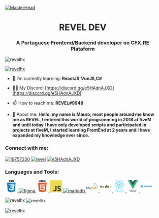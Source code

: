 [![MasterHead](https://i.imgur.com/b9uUP8Z.png)](https://discord.gg/e5HAdnAJXD)
<h1 align="center">REVEL DEV</h1>
<h3 align="center">A Portuguese Frontend/Backend developer on CFX.RE Plataform</h3>
<p align="left"> <img src="https://komarev.com/ghpvc/?username=revelhx&label=Profile%20views&color=0e75b6&style=flat" alt="revelhx" /> </p>

<p align="left"> <a href="https://github.com/ryo-ma/github-profile-trophy"><img src="https://github-profile-trophy.vercel.app/?username=revelhx" alt="revelhx" /></a> </p>

- 🌱 I’m currently learning: **ReactJS,VueJS,C#**

- 👨‍💻 My Discord: [https://discord.gg/e5HAdnAJXD](https://discord.gg/e5HAdnAJXD)

- 📫 How to reach me: **REVEL#9948**

- 📄 About me: **Hello, my name is Mauro, most people around me know me as REVEL, I entered this world of programming in 2018 at fiveM and until today I have only developed scripts and participated in projects at fiveM, I started learning FrontEnd at 2 years and I have expanded my knowledge ever since.**

<h3 align="left">Connect with me:</h3>
<p align="left">
<a href="https://stackoverflow.com/users/19757330" target="blank"><img align="center" src="https://raw.githubusercontent.com/rahuldkjain/github-profile-readme-generator/master/src/images/icons/Social/stack-overflow.svg" alt="19757330" height="30" width="40" /></a>
<a href="https://www.youtube.com/channel/UCVTGobYxf5O4E0iXTAnA2lQ" target="blank"><img align="center" src="https://raw.githubusercontent.com/rahuldkjain/github-profile-readme-generator/master/src/images/icons/Social/youtube.svg" alt="revel" height="30" width="40" /></a>
<a href="https://discord.gg/e5HAdnAJXD" target="blank"><img align="center" src="https://raw.githubusercontent.com/rahuldkjain/github-profile-readme-generator/master/src/images/icons/Social/discord.svg" alt="e5HAdnAJXD" height="30" width="40" /></a>
</p>

<h3 align="left">Languages and Tools:</h3>
<p align="left"> <a href="https://www.w3schools.com/css/" target="_blank" rel="noreferrer"> <img src="https://raw.githubusercontent.com/devicons/devicon/master/icons/css3/css3-original-wordmark.svg" alt="css3" width="40" height="40"/> </a> <a href="https://www.figma.com/" target="_blank" rel="noreferrer"> <img src="https://www.vectorlogo.zone/logos/figma/figma-icon.svg" alt="figma" width="40" height="40"/> </a> <a href="https://www.w3.org/html/" target="_blank" rel="noreferrer"> <img src="https://raw.githubusercontent.com/devicons/devicon/master/icons/html5/html5-original-wordmark.svg" alt="html5" width="40" height="40"/> </a> <a href="https://developer.mozilla.org/en-US/docs/Web/JavaScript" target="_blank" rel="noreferrer"> <img src="https://raw.githubusercontent.com/devicons/devicon/master/icons/javascript/javascript-original.svg" alt="javascript" width="40" height="40"/> </a> <a href="https://mariadb.org/" target="_blank" rel="noreferrer"> <img src="https://www.vectorlogo.zone/logos/mariadb/mariadb-icon.svg" alt="mariadb" width="40" height="40"/> </a> <a href="https://www.mysql.com/" target="_blank" rel="noreferrer"> <img src="https://raw.githubusercontent.com/devicons/devicon/master/icons/mysql/mysql-original-wordmark.svg" alt="mysql" width="40" height="40"/> </a> <a href="https://nodejs.org" target="_blank" rel="noreferrer"> <img src="https://raw.githubusercontent.com/devicons/devicon/master/icons/nodejs/nodejs-original-wordmark.svg" alt="nodejs" width="40" height="40"/> </a> <a href="https://reactjs.org/" target="_blank" rel="noreferrer"> <img src="https://raw.githubusercontent.com/devicons/devicon/master/icons/react/react-original-wordmark.svg" alt="react" width="40" height="40"/> </a> <a href="https://vuejs.org/" target="_blank" rel="noreferrer"> <img src="https://raw.githubusercontent.com/devicons/devicon/master/icons/vuejs/vuejs-original-wordmark.svg" alt="vuejs" width="40" height="40"/> </a> <a href="https://webpack.js.org" target="_blank" rel="noreferrer"> <img src="https://raw.githubusercontent.com/devicons/devicon/d00d0969292a6569d45b06d3f350f463a0107b0d/icons/webpack/webpack-original-wordmark.svg" alt="webpack" width="40" height="40"/> </a> </p>

<p><img align="left" src="https://github-readme-stats.vercel.app/api/top-langs?username=revelhx&show_icons=true&locale=en&layout=dark" alt="revelhx" /></p>

<p>&nbsp;<img align="center" src="https://github-readme-stats.vercel.app/api?username=revelhx&show_icons=true&locale=en" alt="revelhx" /></p>

<p><img align="center" src="https://github-readme-streak-stats.herokuapp.com/?user=revelhx&" alt="revelhx" /></p>
